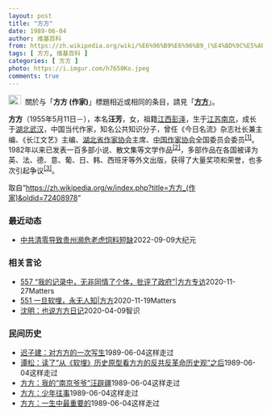 ```yaml
---
layout: post
title: "方方"
date: 1989-06-04
author: 维基百科
from: https://zh.wikipedia.org/wiki/%E6%96%B9%E6%96%B9_(%E4%BD%9C%E5%AE%B6)
tags: [ 方方, 维基百科 ]
categories: [ 方方 ]
photo: https://i.imgur.com/h7650Ko.jpeg
comments: true
---
```

<div class="mw-parser-output"><div role="note" class="hatnote navigation-not-searchable"><a href="/wiki/Wikipedia:%E6%B6%88%E6%AD%A7%E4%B9%89" title="Wikipedia:消歧义"><img alt="Disambig gray.svg" src="//upload.wikimedia.org/wikipedia/commons/thumb/5/5f/Disambig_gray.svg/25px-Disambig_gray.svg.png" decoding="async" width="25" height="19" srcset="//upload.wikimedia.org/wikipedia/commons/thumb/5/5f/Disambig_gray.svg/38px-Disambig_gray.svg.png 1.5x, //upload.wikimedia.org/wikipedia/commons/thumb/5/5f/Disambig_gray.svg/50px-Disambig_gray.svg.png 2x" data-file-width="220" data-file-height="168"></a><style data-mw-deduplicate="TemplateStyles:r67269465">.mw-parser-output .ifmobile>.mobile:nth-child(2n){display:none}</style><span class="ifmobile"><span class="nomobile">&nbsp;&nbsp;</span><span class="mobile"></span></span>關於与「<b>方方 (作家)</b>」標題相近或相同的条目，請見「<b><a href="/wiki/%E6%96%B9%E6%96%B9" title="方方">方方</a></b>」。</div>


<p><b>方方</b>（1955年5月11日<span class="useeditintro" title="Template:BLP editintro">－</span>），本名<b>汪芳</b>，女，祖籍<a href="/wiki/%E6%B1%9F%E8%A5%BF%E7%9C%81" title="江西省">江西</a><a href="/wiki/%E5%BD%AD%E6%B3%BD%E5%8E%BF" title="彭泽县">彭泽</a>，生于<a href="/wiki/%E6%B1%9F%E8%8B%8F%E7%9C%81" title="江苏省">江苏</a><a href="/wiki/%E5%8D%97%E4%BA%AC%E5%B8%82" title="南京市">南京</a>，成长于<a href="/wiki/%E6%B9%96%E5%8C%97%E7%9C%81" title="湖北省">湖北</a><a href="/wiki/%E6%AD%A6%E6%B1%89%E5%B8%82" title="武汉市">武汉</a>，中国当代作家，知名公共知识分子，曾任《今日名流》杂志社长兼主编、《长江文艺》主编、<a href="/wiki/%E6%B9%96%E5%8C%97%E7%9C%81%E4%BD%9C%E5%AE%B6%E5%8D%8F%E4%BC%9A" title="湖北省作家协会">湖北省作家协会</a>主席、<a href="/wiki/%E4%B8%AD%E5%9B%BD%E4%BD%9C%E5%AE%B6%E5%8D%8F%E4%BC%9A" title="中国作家协会">中国作家协会</a>全国委员会委员<sup id="cite_ref-:0_1-0" class="reference"><a href="#cite_note-:0-1">[1]</a></sup>。1982年以来已发表一百多部小说、散文集等文学作品<sup id="cite_ref-:1_2-0" class="reference"><a href="#cite_note-:1-2">[2]</a></sup>，多部作品在各国被译为英、法、德、意、葡、日、韩、西班牙等外文出版，获得了大量奖项和荣誉，也多次引起争议<sup id="cite_ref-:5_3-0" class="reference"><a href="#cite_note-:5-3">[3]</a></sup>。
</p>

</div><noscript><img src="//zh.wikipedia.org/wiki/Special:CentralAutoLogin/start?type=1x1" alt="" title="" width="1" height="1" style="border: none; position: absolute;"></noscript>
<div class="printfooter" data-nosnippet="">取自“<a dir="ltr" href="https://zh.wikipedia.org/w/index.php?title=方方_(作家)&amp;oldid=72408978">https://zh.wikipedia.org/w/index.php?title=方方_(作家)&amp;oldid=72408978</a>”</div><div id="recent-news"><h3>最近动态</h3><ul><li><a href="https://nodebe4.github.io/waimei/2022-09-09/%E4%B8%AD%E5%85%B1%E6%B8%85%E9%9B%B6%E5%AF%BC%E8%87%B4%E8%B4%B5%E5%B7%9E%E6%BF%92%E5%8D%B1%E8%80%81%E8%99%8E%E9%A5%B2%E6%96%99%E7%9F%AD%E7%BC%BA" title="中共清零导致贵州濒危老虎饲料短缺—— 【大纪元2022年09月10日讯】（大纪元记者张婷综合报导）中共“清零政策”所带来的影响深入社会的方方面面。因为防疫实施闭园管理的贵州动物园，本周发出紧急求...">中共清零导致贵州濒危老虎饲料短缺</a><time>2022-09-09</time><a class="tag">大纪元</a></li>
</ul></div><div id="open-opinion"><h3>相关言论</h3><ul><li><a href="https://nodebe4.github.io/opinion/2020-11-27/557-%E6%88%91%E7%9A%84%E8%AE%B0%E5%BD%95%E4%B8%AD-%E6%97%A0%E9%9D%9E%E5%90%8C%E6%83%85%E4%BA%86%E4%B8%AA%E4%BD%93-%E6%89%B9%E8%AF%84%E4%BA%86%E6%94%BF%E5%BA%9C-%E6%96%B9%E6%96%B9%E4%B8%93%E8%AE%BF/" title="野兽爱智慧">557 “我的记录中，无非同情了个体，批评了政府”|方方专访</a><time>2020-11-27</time><a class="tag">Matters</a></li>
<li><a href="https://nodebe4.github.io/opinion/2020-11-19/551-%E4%B8%80%E6%97%A6%E8%BD%AF%E5%9F%8B-%E6%B0%B8%E6%97%A0%E4%BA%BA%E7%9F%A5-%E6%96%B9%E6%96%B9/" title="野兽爱智慧">551 一旦软埋，永无人知|方方</a><time>2020-11-19</time><a class="tag">Matters</a></li>
<li><a href="https://nodebe4.github.io/opinion/2020-04-09/%E6%B2%88%E6%98%8E-%E4%B9%9F%E8%AF%B4%E6%96%B9%E6%96%B9%E6%97%A5%E8%AE%B0/" title="沈明">沈明：也说方方日记</a><time>2020-04-09</time><a class="tag">智识</a></li>
</ul></div><div id="mjls-record"><h3>民间历史</h3><ul><li><a href="https://nodebe4.github.io/mjlsh/1989-06-04/%E8%BF%9F%E5%AD%90%E5%BB%BA-%E5%AF%B9%E6%96%B9%E6%96%B9%E7%9A%84%E4%B8%80%E6%AC%A1%E5%86%99%E7%94%9F/" title="迟子建">迟子建：对方方的一次写生</a><time>1989-06-04</time><a class="tag">这样走过</a></li>
<li><a href="https://nodebe4.github.io/mjlsh/1989-06-04/%E8%B0%AD%E6%9D%BE-%E8%AF%BB%E4%BA%86-%E4%BB%8E-%E8%BD%AF%E5%9F%8B-%E5%8E%86%E5%8F%B2%E5%8E%9F%E5%9E%8B%E7%9C%8B%E6%96%B9%E6%96%B9%E7%9A%84%E5%8F%8D%E5%85%B1%E5%8F%8D%E9%9D%A9%E5%91%BD%E5%8E%86%E5%8F%B2%E8%A7%82-%E4%B9%8B%E5%90%8E/" title="谭松">谭松：读了“从《软埋》历史原型看方方的反共反革命历史观”之后</a><time>1989-06-04</time><a class="tag">这样走过</a></li>
<li><a href="https://nodebe4.github.io/mjlsh/1989-06-04/%E6%96%B9%E6%96%B9-%E6%88%91%E7%9A%84-%E5%8D%97%E4%BA%AC%E7%88%B7%E7%88%B7-%E6%B1%AA%E8%BE%9F%E7%96%86/" title="方方">方方：我的“南京爷爷”汪辟疆</a><time>1989-06-04</time><a class="tag">这样走过</a></li>
<li><a href="https://nodebe4.github.io/mjlsh/1989-06-04/%E6%96%B9%E6%96%B9-%E5%B0%91%E5%B9%B4%E5%BE%80%E4%BA%8B/" title="方方">方方：少年往事</a><time>1989-06-04</time><a class="tag">这样走过</a></li>
<li><a href="https://nodebe4.github.io/mjlsh/1989-06-04/%E6%96%B9%E6%96%B9-%E4%B8%80%E7%94%9F%E4%B8%AD%E6%9C%80%E9%87%8D%E8%A6%81%E7%9A%84/" title="方方">方方：一生中最重要的</a><time>1989-06-04</time><a class="tag">这样走过</a></li>
</ul></div>